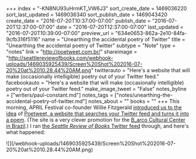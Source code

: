 +++
index = "-KN8NU93uHrmKT_VW6J3"
sort_create_date = 1469036220
sort_last_updated = 1469036340
sort_publish_date = 1469043420
create_date = "2016-07-20T10:37:00-07:00"
publish_date = "2016-07-20T12:37:00-07:00"
date = "2016-07-20T12:37:00-07:00"
last_updated = "2016-07-20T10:39:00-07:00"
preview_url = "634e0653-862a-2e10-84fa-9cfb316f5116"
name = "Unearthing the accidental poetry of Twitter"
title = "Unearthing the accidental poetry of Twitter"
subtype = "Note"
type = "notes"
link = "http://poetweet.com.br/"
shareimage = "http://seattlereviewofbooks.com/webhook-uploads/1469035925439/Screen%20Shot%202016-07-20%20at%2010.28.44%20AM.png"
twitterauto = "Here's a website that will make (occasionally intelligible) poetry out of your Twitter feed."
facebookauto = "Here's a website that will make (occasionally intelligible) poetry out of your Twitter feed."
make_image_tweet = "False"
notes_byline = ["writers/paul-constant.md"]
notes_tags = ["notes/unearthing-the-accidental-poetry-of-twitter.md"]
notes_about = ""
books = ""
+++
This morning, APRIL Festival co-founder Willie Fitzgerald [introduced us to the idea](https://twitter.com/williefitz/status/755815194136186880) of [Poetweet, a website that searches your Twitter feed and turns it into a poem](http://poetweet.com.br/). (The site is a very clever promotion for the [B_arco Cultural Center in Brazil](http://barco.art.br/b_arco/).) I ran [the *Seattle Review of Books* Twitter feed](https://twitter.com/seattlereviewof) through, and here's what happened:

<p class-"image">![](/webhook-uploads/1469035925439/Screen%20Shot%202016-07-20%20at%2010.28.44%20AM.png)</p>
